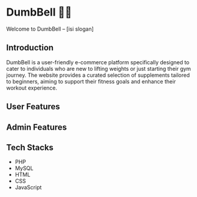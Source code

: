 # DumbBell 🏋️‍♂️

Welcome to DumbBell – [isi slogan]


## Introduction

DumbBell is a user-friendly e-commerce platform specifically designed to cater to individuals who are new to lifting weights or just starting their gym journey. The website provides a curated selection of supplements tailored to beginners, aiming to support their fitness goals and enhance their workout experience.

## User Features

## Admin Features

## Tech Stacks

- PHP
- MySQL
- HTML
- CSS
- JavaScript
